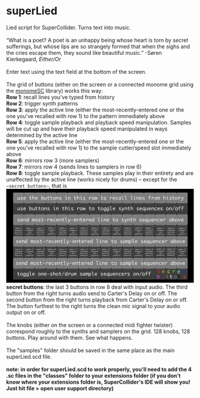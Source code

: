 # superLied

Lied script for SuperCollider. Turns text into music. <br>
<br>
“What is a poet? A poet is an unhappy being whose heart is torn by secret sufferings, but whose lips are so strangely formed that when the sighs and the cries escape them, they sound like beautiful music.”
-Søren Kierkegaard, *Either/Or*
<br><br>
Enter text using the text field at the bottom of the screen.
<br><br>
The grid of buttons (either on the screen or a connected monome grid using the [monomeSC](https://github.com/monome/monomeSC) library) works this way:<br>
<b>Row 1</b>: recall lines you've typed from history<br>
<b>Row 2</b>: trigger synth patterns<br>
<b>Row 3</b>: apply the active line (either the most-recently-entered one or the one you've recalled with row 1) to the pattern immediately above<br>
<b>Row 4</b>: toggle sample playback and playback speed manipulation. Samples will be cut up and have their playback speed manipulated in ways determined by the active line<br>
<b>Row 5</b>: apply the active line (either the most-recently-entered one or the one you've recalled with row 1) to the sample cutter/speed slot immediately above<br>
<b>Row 6</b>: mirrors row 3 (more samplers)<br>
<b>Row 7</b>: mirrors row 4 (sends lines to samplers in row 6)<br>
<b>Row 8</b>: toggle sample playback. These samples play in their entirety and are unaffected by the active line (works nicely for drums) – except for the `~secret buttons~`, that is
<br>
![](sLgriDoc.png)
<br>
<b>secret buttons</b>: the last 3 buttons in row 8 deal with input audio. The third button from the right turns audio send to Carter's Delay on or off. The second button from the right turns playback from Carter's Delay on or off. The button furthest to the right turns the clean mic signal to your audio output on or off.
<br><br>
The knobs (either on the screen or a connected midi fighter twister) correspond roughly to the synths and samplers on the grid. 128 knobs, 128 buttons. Play around with them. See what happens.
<br><br>
The "samples" folder should be saved in the same place as the main superLied.scd file.
<br><br>
<b>note: in order for superLied.scd to work properly, you'll need to add the 4 .sc files in the "classes" folder to your extensions folder (if you don't know where your extensions folder is, SuperCollider's IDE will show you! Just hit file > open user support directory)</b>
